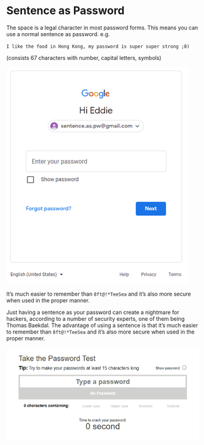 # Sentence as Password

The space is a legal character in most password forms. This means you can use a normal sentence as password. e.g. 

``I like the food in Hong Kong, my password is super super strong ;8)``

(consists 67 characters with number, capital letters, symbols)

![alt text](https://github.com/eddiechu/Sentence-as-password/blob/main/image/password1.gif?raw=true)

It’s much easier to remember than ``8ft@!*TeeSea`` and it’s also more secure when used in the proper manner.

Just having a sentence as your password can create a nightmare for hackers, according to a number of security experts, one of them being Thomas Baekdal. 
The advantage of using a sentence is that it’s much easier to remember than ``8ft@!*TeeSea`` and it’s also more secure when used in the proper manner.

![alt text](https://github.com/eddiechu/Sentence-as-password/blob/main/image/password2.gif?raw=true)
